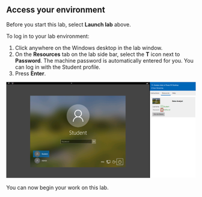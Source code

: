 ## Access your environment

Before you start this lab, select **Launch lab** above. 

To log in to your lab environment:

1.	Click anywhere on the Windows desktop in the lab window.
2.	On the **Resources** tab on the lab side bar, select the **T** icon next to **Password**. The machine password is automatically entered for you. You can log in with the Student profile.
3.	Press **Enter**.


   ![Image of the lab password on the Resources tab.](../includes/vm-login.png)

You can now begin your work on this lab. 
